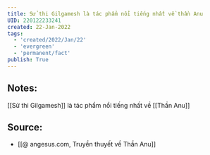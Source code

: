 ```yaml
---
title: Sử thi Gilgamesh là tác phẩm nổi tiếng nhất về thần Anu
UID: 220122233241
created: 22-Jan-2022
tags:
  - 'created/2022/Jan/22'
  - 'evergreen'
  - 'permanent/fact'
publish: True
---
```

## Notes:
[[Sử thi Gilgamesh]] là tác phẩm nổi tiếng nhất về [[Thần Anu]]

## Source:
- [[@ angesus.com, Truyền thuyết về Thần Anu]]


